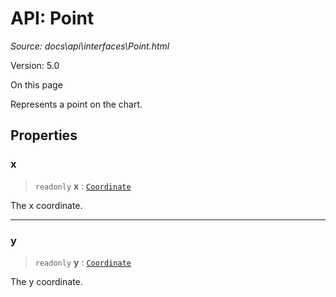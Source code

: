 # API: Point

*Source: docs\api\interfaces\Point.html*

Version: 5.0

On this page

Represents a point on the chart.

## Properties[​](Point.html#properties "Direct link to Properties")

### x[​](Point.html#x "Direct link to x")

> `readonly` **x** : [`Coordinate`](../type-aliases/Coordinate.md)

The x coordinate.

* * *

### y[​](Point.html#y "Direct link to y")

> `readonly` **y** : [`Coordinate`](../type-aliases/Coordinate.md)

The y coordinate.
